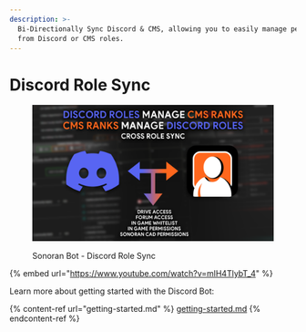 ```yaml
---
description: >-
  Bi-Directionally Sync Discord & CMS, allowing you to easily manage permissions
  from Discord or CMS roles.
---
```


# Discord Role Sync

<figure><img src="../../.gitbook/assets/crossrolesync-v6.png" alt=""><figcaption><p>Sonoran Bot - Discord Role Sync</p></figcaption></figure>

{% embed url="https://www.youtube.com/watch?v=mlH4TlybT_4" %}

Learn more about getting started with the Discord Bot:

{% content-ref url="getting-started.md" %}
[getting-started.md](getting-started.md)
{% endcontent-ref %}

